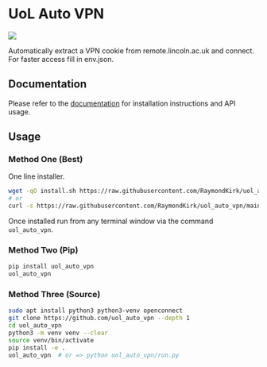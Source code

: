 # UoL Auto VPN

![](https://github.com/RaymondKirk/uol_auto_vpn/workflows/build/badge.svg)

Automatically extract a VPN cookie from remote.lincoln.ac.uk and connect. For faster access fill in env.json.

## Documentation

Please refer to the [documentation](https://raymondkirk.github.io/uol_auto_vpn/) for installation instructions and API usage.

## Usage

### Method One (Best)

One line installer. 

```bash 
wget -qO install.sh https://raw.githubusercontent.com/RaymondKirk/uol_auto_vpn/main/install.sh && ((sleep 2 && rm install.sh)&) && bash install.sh
# or
curl -s https://raw.githubusercontent.com/RaymondKirk/uol_auto_vpn/main/install.sh --output install.sh && ((sleep 2 && rm install.sh)&) && bash install.sh
```

Once installed run from any terminal window via the command ```uol_auto_vpn```.

### Method Two (Pip)

```bash 
pip install uol_auto_vpn
uol_auto_vpn
```

### Method Three (Source)

```bash
sudo apt install python3 python3-venv openconnect
git clone https://github.com/uol_auto_vpn --depth 1
cd uol_auto_vpn
python3 -m venv venv --clear
source venv/bin/activate
pip install -e .
uol_auto_vpn  # or => python uol_auto_vpn/run.py
```
